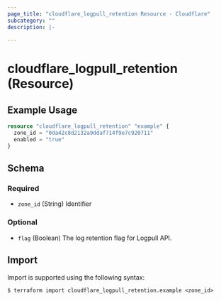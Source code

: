 ```yaml
---
page_title: "cloudflare_logpull_retention Resource - Cloudflare"
subcategory: ""
description: |-
  
---
```


# cloudflare_logpull_retention (Resource)



## Example Usage

```terraform
resource "cloudflare_logpull_retention" "example" {
  zone_id = "0da42c8d2132a9ddaf714f9e7c920711"
  enabled = "true"
}
```
<!-- schema generated by tfplugindocs -->
## Schema

### Required

- `zone_id` (String) Identifier

### Optional

- `flag` (Boolean) The log retention flag for Logpull API.

## Import

Import is supported using the following syntax:

```shell
$ terraform import cloudflare_logpull_retention.example <zone_id>
```
